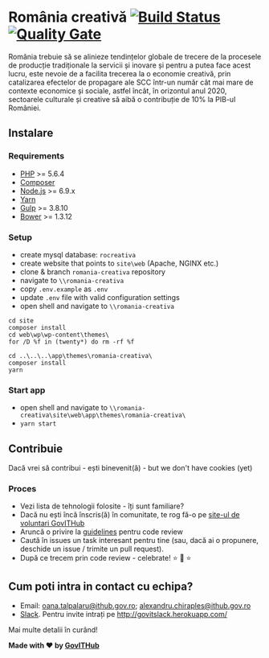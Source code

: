 # România creativă [![Build Status](https://travis-ci.org/gov-ithub/romania-creativa.svg?branch=master)](https://travis-ci.org/gov-ithub/romania-creativa) [![Quality Gate](https://sonarqube.com/api/badges/gate?key=govithub:romania-creativa)](https://sonarqube.com/dashboard?id=govithub:romania-creativa)

România trebuie să se alinieze tendințelor globale de trecere de la procesele de producție tradiționale la servicii și inovare și pentru a putea face acest lucru, este nevoie de a facilita trecerea la o economie creativă, prin catalizarea efectelor de propagare ale SCC într-un număr cât mai mare de contexte economice și sociale, astfel încât, în orizontul anul 2020, sectoarele culturale și creative să aibă o contribuție de 10% la PIB-ul României.

## Instalare
### Requirements

* [PHP](http://php.net/manual/en/install.php) >= 5.6.4
* [Composer](https://getcomposer.org/download/)
* [Node.js](http://nodejs.org/) >= 6.9.x
* [Yarn](https://yarnpkg.com/en/docs/install)
* [Gulp](https://github.com/gulpjs/gulp/blob/master/docs/getting-started.md) >= 3.8.10
* [Bower](https://github.com/bower/bower/blob/master/README.md#install) >= 1.3.12

### Setup
* create mysql database: `rocreativa`
* create website that points to `site\web` (Apache, NGINX etc.) 
* clone & branch `romania-creativa` repository
* navigate to `\\romania-creativa`
* copy `.env.example` as `.env`
* update `.env` file with valid configuration settings
* open shell and navigate to `\\romania-creativa` 
```
cd site
composer install
cd web\wp\wp-content\themes\
for /D %f in (twenty*) do rm -rf %f

cd ..\..\..\app\themes\romania-creativa\
composer install
yarn
```

### Start app
* open shell and navigate to `\\romania-creativa\site\web\app\themes\romania-creativa\`
* `yarn start`


## Contribuie

Dacă vrei să contribui - ești binevenit(ă) - but we don't have cookies (yet) 

### Proces
- Vezi lista de tehnologii folosite - îți sunt familiare?
- Dacă nu ești încă înscris(ă) în comunitate, te rog fă-o pe [site-ul de voluntari GovITHub](http://voluntari.ithub.gov.ro/)
- Aruncă o privire la [guidelines](https://github.com/gov-ithub/guidelines/blob/master/CODE_REVIEW.md) pentru code review 
- Caută în issues un task interesant pentru tine (sau, dacă ai o propunere, deschide un issue / trimite un pull request). 
- După ce trecem prin code review - celebrate! :star: :star2: :star:

## Cum poti intra in contact cu echipa?
- Email: oana.talpalaru@ithub.gov.ro; alexandru.chiraples@ithub.gov.ro
- [Slack](https://govithub.slack.com/messages/romania-creativa/details/). Pentru invite intrați pe http://govitslack.herokuapp.com/

Mai multe detalii în curând! 

**Made with :heart: by [GovITHub](http://ithub.gov.ro)**
